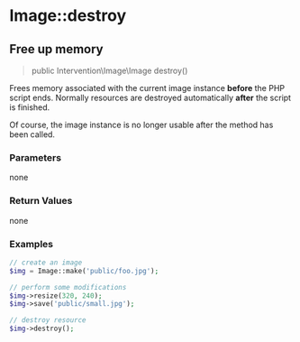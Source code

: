 # Image::destroy
## Free up memory

> public Intervention\Image\Image destroy()

Frees memory associated with the current image instance **before** the PHP script ends. Normally resources are destroyed automatically **after** the script is finished.

Of course, the image instance is no longer usable after the method has been called.

### Parameters
none

### Return Values
none

### Examples

```php
// create an image
$img = Image::make('public/foo.jpg');

// perform some modifications
$img->resize(320, 240);
$img->save('public/small.jpg');

// destroy resource
$img->destroy();
```
